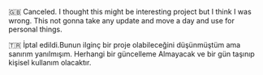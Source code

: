 🇬🇧 Canceled. I thought this might be interesting project but I think I was wrong. This not gonna take any update and move a day and use for personal things.

🇹🇷 İptal edildi.Bunun ilginç bir proje olabileceğini düşünmüştüm ama sanırım yanılmışım. Herhangi bir güncelleme Almayacak ve bir gün taşınıp kişisel kullanım olacaktır.